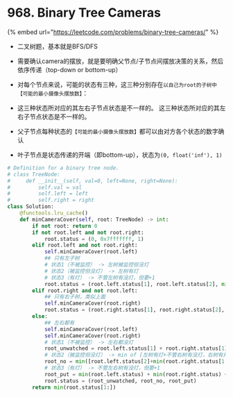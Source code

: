 # 968. Binary Tree Cameras

{% embed url="https://leetcode.com/problems/binary-tree-cameras/" %}

* 二叉树题，基本就是BFS/DFS
* 需要确认camera的摆放，就是要明确父节点/子节点间摆放决策的关系，然后依序传递（top-down or bottom-up）
* 对每个节点来说，可能的状态有三种，这三种分别存在`以自己为root的子树中【可能的最小摄像头摆放数】`：
* 这三种状态所对应的其左右子节点状态是不一样的。
  这三种状态所对应的其左右子节点状态是不一样的。

* 父子节点每种状态的`【可能的最小摄像头摆放数】`都可以由对方各个状态的数字确认
* 叶子节点是状态传递的开端（即bottom-up），状态为`(0, float('inf'), 1)` 

```python
# Definition for a binary tree node.
# class TreeNode:
#     def __init__(self, val=0, left=None, right=None):
#         self.val = val
#         self.left = left
#         self.right = right
class Solution:
    @functools.lru_cache()
    def minCameraCover(self, root: TreeNode) -> int:
        if not root: return 0
        if not root.left and not root.right:
            root.status = (0, 0x7fffffff, 1)
        elif root.left and not root.right:
            self.minCameraCover(root.left)
            ## 只有左子树
            # 状态1（不被监控） -> 左树被监控但没灯
            # 状态2（被监控但没灯） -> 左树有灯
            # 状态3（有灯） -> 不管左树有没灯，但要+1
            root.status = (root.left.status[1], root.left.status[2], min(root.left.status)+1)
        elif root.right and not root.left:
            ## 只有右子树，类似上面
            self.minCameraCover(root.right)
            root.status = (root.right.status[1], root.right.status[2], min(root.right.status)+1)
        else:
            ## 左右都有
            self.minCameraCover(root.left)
            self.minCameraCover(root.right)
            # 状态1（不被监控） -> 左右都没灯
            root_unwatched = root.left.status[1] + root.right.status[1]
            # 状态2（被监控但没灯） -> min of [左树有灯+不管右树有没灯，右树有灯+不管左树有没灯]
            root_no = min([root.left.status[2]+min(root.right.status[1:]), root.right.status[2]+min(root.left.status[1:])])
            # 状态3（有灯） -> 不管左右树有没灯，但要+1
            root_put = min(root.left.status) + min(root.right.status) + 1
            root.status = (root_unwatched, root_no, root_put)
        return min(root.status[1:])
```





